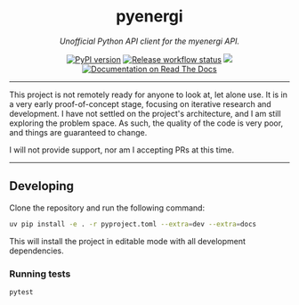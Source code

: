 <h1 align="center">pyenergi</h1>
<p align="center"><em>
    Unofficial Python API client for the myenergi API.
</em></p>

<p align="center">
    <a href="https://pypi.org/project/pyenergi/"><img src="https://img.shields.io/pypi/v/pyenergi?color=%2334D058&label=PyPI%20package" alt="PyPI version"></a>
    <a href="https://github.com/KyeRussell/pyenergi/actions/workflows/release.yaml"><img src="https://github.com/KyeRussell/pyenergi/actions/workflows/release.yaml/badge.svg" alt="Release workflow status"></a>
    <a href="https://codecov.io/gh/KyeRussell/pyenergi" ><img src="https://codecov.io/gh/KyeRussell/pyenergi/graph/badge.svg?token=2XY75VWMGK"></a>
    <a href="https://pyenergi.readthedocs.io"><img src="https://readthedocs.org/projects/pyenergi/badge/" alt="Documentation on Read The Docs"></a>
</p>

---

This project is not remotely ready for anyone to look at, let alone use. It is in a very early proof-of-concept stage, focusing on iterative research and development. I have not settled on the project's architecture, and I am still exploring the problem space. As such, the quality of the code is very poor, and things are guaranteed to change.

I will not provide support, nor am I accepting PRs at this time.

---

## Developing

Clone the repository and run the following command:

```bash
uv pip install -e . -r pyproject.toml --extra=dev --extra=docs
```

This will install the project in editable mode with all development dependencies.

### Running tests

```bash
pytest
```
